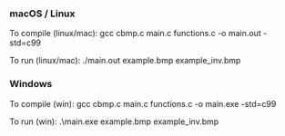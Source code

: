 ### macOS / Linux

To compile (linux/mac): gcc cbmp.c main.c functions.c -o main.out -std=c99

To run (linux/mac): ./main.out example.bmp example_inv.bmp

### Windows
To compile (win): gcc cbmp.c main.c functions.c -o main.exe -std=c99

To run (win): .\main.exe example.bmp example_inv.bmp